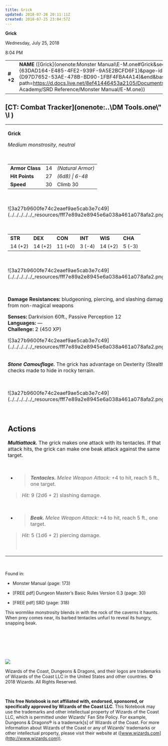 ```yaml
---
title: Grick
updated: 2018-07-26 20:11:11Z
created: 2018-07-25 23:04:57Z
---
```


**Grick**

Wednesday, July 25, 2018

8:04 PM

|           |                                                                                                                                                                                                                                                                                    |        |        |        |     |       |        |
|-----------|------------------------------------------------------------------------------------------------------------------------------------------------------------------------------------------------------------------------------------------------------------------------------------|--------|--------|--------|-----|-------|--------|
| **\# +2** | **NAME** ([Grick](onenote:Monster Manual\\E-M.one#Grick&section-id={63DAD164-E485-4FE2-939F-9A5E2BCFD6F1}&page-id={D97D7652-53AE-478B-BD90-1FBF4FBA4A14}&end&base-path=https://d.docs.live.net/8ef41446453a2105/Documents/Adventure Academy/SRD Reference/Monster Manual/E-M.one)) | **14** | **27** | **27** | \-  | Notes | 450 XP |

## [CT: Combat Tracker](onenote:..\\DM Tools.one\\" \l )

<table><tbody><tr class="odd"><td><p><strong>Grick</strong></p><p><em>Medium monstrosity, neutral</em></p><p> </p><table><tbody><tr class="odd"><td><strong>Armor Class</strong></td><td>14</td><td><em>(Natural Armor)</em></td></tr><tr class="even"><td><strong>Hit Points</strong></td><td>27</td><td><em>(6d8) | 6-48</em></td></tr><tr class="odd"><td><strong>Speed</strong></td><td>30</td><td>Climb 30</td></tr></tbody></table><p> </p><p>![3a27b9600fe74c2eaef9ae5cab3e7c49](../../../../../_resources/fff7e89a2e8945e6a038a461a078afa2.png)</p><p> </p><table><tbody><tr class="odd"><td><strong>STR</strong></td><td><strong>DEX</strong></td><td><strong>CON</strong></td><td><strong>INT</strong></td><td><strong>WIS</strong></td><td><strong>CHA</strong></td></tr><tr class="even"><td>14 (+2)</td><td>14 (+2)</td><td>11 (+0)</td><td>3 (-4)</td><td>14 (+2)</td><td>5 (-3)</td></tr></tbody></table><p> </p><p>![3a27b9600fe74c2eaef9ae5cab3e7c49](../../../../../_resources/fff7e89a2e8945e6a038a461a078afa2.png)</p><p> </p><p><strong>Damage Resistances:</strong> bludgeoning, piercing, and slashing damage from non-magical weapons</p><p><strong>Senses:</strong> Darkvision 60ft., Passive Perception 12<br />
<strong>Languages:</strong> —<br />
<strong>Challenge:</strong> 2 (450 XP)</p><p>![3a27b9600fe74c2eaef9ae5cab3e7c49](../../../../../_resources/fff7e89a2e8945e6a038a461a078afa2.png)</p><p><em><strong><br />
Stone Camouflage.</strong></em> The grick has advantage on Dexterity (Stealth) checks made to hide in rocky terrain.</p><p> </p><p>![3a27b9600fe74c2eaef9ae5cab3e7c49](../../../../../_resources/fff7e89a2e8945e6a038a461a078afa2.png)</p><p> </p><h2 id="actions"><strong>Actions</strong></h2><p><em><strong>Multiattack.</strong></em> The grick makes one attack with its tentacles. If that attack hits, the grick can make one beak attack against the same target.</p><p> </p><ul><li><blockquote><p><em><strong>Tentacles.</strong> Melee Weapon Attack:</em> +4 to hit, reach 5 ft., one target.</p></blockquote></li></ul><blockquote><p><em>Hit:</em> 9 (2d6 + 2) slashing damage.</p></blockquote><p> </p><ul><li><blockquote><p><em><strong>Beak.</strong> Melee Weapon Attack:</em> +4 to hit, reach 5 ft., one target.</p></blockquote></li></ul><blockquote><p><em>Hit:</em> 5 (1d6 + 2) piercing damage.</p><p> </p></blockquote></td></tr></tbody></table>

 

Found in:

-   Monster Manual (page: 173)

-   \[FREE pdf\] Dungeon Master’s Basic Rules Version 0.3 (page: 30)

-   \[FREE pdf\] SRD (page: 318)

This wormlike monstrosity blends in with the rock of the caverns it haunts. When prey comes near, its barbed tentacles unfurl to reveal its hungry, snapping beak.

 

 

 

![](tmp\media\image2.png)

Wizards of the Coast, Dungeons & Dragons, and their logos are trademarks of Wizards of the Coast LLC in the United States and other countries. © 2018 Wizards. All Rights Reserved.

 

**This free Notebook is not affiliated with, endorsed, sponsored, or specifically approved by Wizards of the Coast LLC**. This Notebook may use the trademarks and other intellectual property of Wizards of the Coast LLC, which is permitted under Wizards' Fan Site Policy. For example, Dungeons & Dragons® is a trademark\[s\] of Wizards of the Coast. For more information about Wizards of the Coast or any of Wizards' trademarks or other intellectual property, please visit their website at ([www.wizards.com](http://www.wizards.com)).
